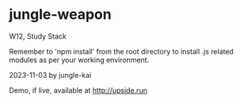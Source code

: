 # jungle-weapon
W12, Study Stack

Remember to 'npm install' from the root directory to install .js related modules as per your working environment.

2023-11-03 by jungle-kai

Demo, if live, available at http://upside.run
